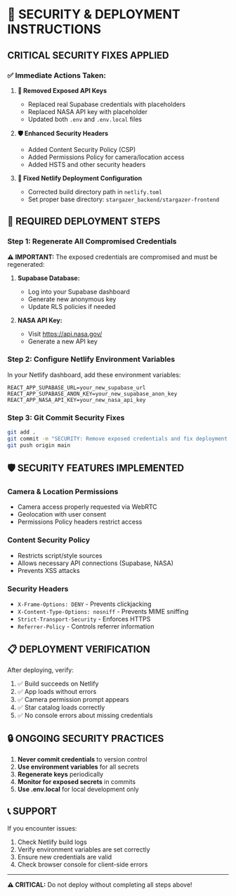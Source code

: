 # 🚨 SECURITY & DEPLOYMENT INSTRUCTIONS

## CRITICAL SECURITY FIXES APPLIED

### ✅ **Immediate Actions Taken:**

1. **🔐 Removed Exposed API Keys**
   - Replaced real Supabase credentials with placeholders
   - Replaced NASA API key with placeholder
   - Updated both `.env` and `.env.local` files

2. **🛡️ Enhanced Security Headers**
   - Added Content Security Policy (CSP)
   - Added Permissions Policy for camera/location access
   - Added HSTS and other security headers

3. **📁 Fixed Netlify Deployment Configuration**
   - Corrected build directory path in `netlify.toml`
   - Set proper base directory: `stargazer_backend/stargazer-frontend`

## 🔧 REQUIRED DEPLOYMENT STEPS

### Step 1: Regenerate All Compromised Credentials

**⚠️ IMPORTANT:** The exposed credentials are compromised and must be regenerated:

1. **Supabase Database:**
   - Log into your Supabase dashboard
   - Generate new anonymous key
   - Update RLS policies if needed

2. **NASA API Key:**
   - Visit https://api.nasa.gov/
   - Generate a new API key

### Step 2: Configure Netlify Environment Variables

In your Netlify dashboard, add these environment variables:

```
REACT_APP_SUPABASE_URL=your_new_supabase_url
REACT_APP_SUPABASE_ANON_KEY=your_new_supabase_anon_key  
REACT_APP_NASA_API_KEY=your_new_nasa_api_key
```

### Step 3: Git Commit Security Fixes

```bash
git add .
git commit -m "SECURITY: Remove exposed credentials and fix deployment config"
git push origin main
```

## 🛡️ SECURITY FEATURES IMPLEMENTED

### Camera & Location Permissions
- Camera access properly requested via WebRTC
- Geolocation with user consent
- Permissions Policy headers restrict access

### Content Security Policy
- Restricts script/style sources
- Allows necessary API connections (Supabase, NASA)
- Prevents XSS attacks

### Security Headers
- `X-Frame-Options: DENY` - Prevents clickjacking
- `X-Content-Type-Options: nosniff` - Prevents MIME sniffing
- `Strict-Transport-Security` - Enforces HTTPS
- `Referrer-Policy` - Controls referrer information

## 📋 DEPLOYMENT VERIFICATION

After deploying, verify:

1. ✅ Build succeeds on Netlify
2. ✅ App loads without errors
3. ✅ Camera permission prompt appears
4. ✅ Star catalog loads correctly
5. ✅ No console errors about missing credentials

## 🔒 ONGOING SECURITY PRACTICES

1. **Never commit credentials** to version control
2. **Use environment variables** for all secrets
3. **Regenerate keys** periodically
4. **Monitor for exposed secrets** in commits
5. **Use .env.local** for local development only

## 📞 SUPPORT

If you encounter issues:
1. Check Netlify build logs
2. Verify environment variables are set correctly
3. Ensure new credentials are valid
4. Check browser console for client-side errors

---

**⚠️ CRITICAL:** Do not deploy without completing all steps above!